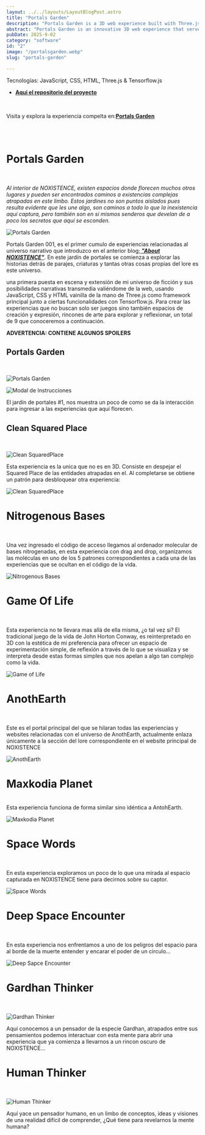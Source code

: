 ```yaml
---
layout: ../../layouts/LayoutBlogPost.astro
title: "Portals Garden"
description: "Portals Garden is a 3D web experience built with Three.js and TensorFlow.js that serves as the first interactive gateway into the NOXISTENCE universe."
abstract: "Portals Garden is an innovative 3D web experience that serves as the first visual narrative gateway into the NOXISTENCE universe. Built with Three.js and enhanced with TensorFlow.js capabilities, this immersive digital garden allows users to explore interconnected portals that reveal fragments of impossible realities trapped within the plane of nonexistence. Each portal contains unique interactive experiences—from molecular DNA base sequencing and Conway's Game of Life in 3D, to encounters with alien consciousness and deep space phenomena. More than just a collection of experiences, Portals Garden functions as a transmedia bridge where philosophy meets technology, creating contemplative spaces for exploration and reflection. Its modular architecture paves the way for future expansions of the NOXISTENCE lore, where each new portal becomes a window into the ontological mysteries of beings and places that exist only because they cannot exist anywhere else."
pubDate: 2025-9-02
category: "software"
id: "2"
image: "/portalsgarden.webp"
slug: "portals-garden"

---
```


Tecnologías: JavaScript, CSS, HTML, Three.js & Tensorflow.js
* **[ Aqui el repositorio del proyecto](https://github.com/blackars/NOXISTENCE-PortalsGarden)**
<br>

Visita y explora la experiencia compelta en:**[Portals Garden](https://portalsgarden.netlify.app)**

<br>


<br>

# **Portals Garden**
<br>

_Al interior de NOXISTENCE, existen espacios donde florecen muchos otros lugares y pueden ser encontrados caminos a existencias complejas atrapadas en este limbo. Estos jardines no son puntos aislados pues resulta evidente que les une algo, son caminos a todo lo que la inexistencia aquí captura, pero también son en si mismos senderos que develan de a poco los secretos que aquí se esconden._ 
<br>

![Portals Garden](screenshots/portalsgarden/portalsgarden.png)
<br>

Portals Garden 001, es el primer cumulo de experiencias relacionadas al universo narrativo que introduzco en el anterior blog;**[ _"About NOXISTENCE"_](https://blackars.com/blog/post2)**. En este jardín de portales se comienza a explorar las historias detrás de parajes, criaturas y tantas otras cosas propias del lore es este universo. 

una primera puesta en escena y extensión de mi universo de ficción y sus  posibilidades narrativas transmedia valiéndome de la web, usando JavaScript, CSS y HTML vainilla de la mano de Three.js como framework principal junto a ciertas funcionalidades con Tensorflow.js. Para crear las experiencias que no buscan solo ser juegos sino también espacios de creación y expresión, rincones de arte para explorar y reflexionar, un total de 9 que conoceremos a continuación.
<br>

**ADVERTENCIA: CONTIENE ALGUNOS SPOILERS** 
<br>

## **Portals Garden**
<br>

![Portals Garden](screenshots/portalsgarden/portalsgarden.webp)
<br>

![Modal de Instrucciones](screenshots/portalsgarden/instructions.png)
<br>

El jardín de portales #1, nos muestra un poco de como se da la interacción para ingresar a las experiencias que aquí florecen.
<br>

## **Clean Squared Place**
<br>

![Clean SquaredPlace](screenshots/portalsgarden/cleansquaredplace.webp)
<br>

Esta experiencia es la unica que no es en 3D. Consiste en despejar el Squared Place de las entidades atrapadas en el. Al completarse se obtiene un patrón para desbloquear otra experiencia: 
<br>

![Clean SquaredPlace](screenshots/portalsgarden/cleansquaredplace2.png)
<br>

# **Nitrogenous Bases**
<br>

Una vez ingresado el código de acceso llegamos al ordenador molecular de bases nitrogenadas, en esta experiencia con drag and drop, organizamos las moléculas en uno de los 5 patrones correspondientes a cada una de las experiencias que se ocultan en el código de la vida.
<br>

![Nitrogenous Bases](screenshots/portalsgarden/nbases.webp)
<br>

# **Game Of Life**
<br>

Esta experiencia no te llevara mas allá de ella misma, ¿o tal vez si? El tradicional juego de la vida de John Horton Conway, es reinterpretado en 3D con la estética de mi preferencia para ofrecer un espacio de experimentación simple, de reflexión a través de lo que se visualiza y se interpreta desde estas formas simples que nos apelan a algo tan complejo como la vida. 
<br>

![Game of Life](screenshots/portalsgarden/gameoflife.webp)
<br>

# **AnothEarth**
<br>

Este es el portal principal del que se hilaran todas las experiencias y websites relacionadas con el universo de AnothEarth, actualmente enlaza únicamente a la sección del lore correspondiente en el website principal de NOXISTENCE
<br>

![AnothEarth](screenshots/portalsgarden/anothearth.webp)
<br>

# **Maxkodia Planet**
<br>
Esta experiencia funciona de forma similar sino idéntica a AntohEarth. 
<br>

![Maxkodia Planet](screenshots/portalsgarden/maxkodia.webp)
<br>

# **Space Words**
<br>

En esta experiencia exploramos un poco de lo que una mirada al espacio capturada en NOXISTENCE tiene para decirnos sobre su captor. 
<br>

![Space Words](screenshots/portalsgarden/spacewords.webp)
<br>

# **Deep Space Encounter**
<br>

En esta experiencia nos enfrentamos a uno de los peligros del espacio para al borde de la muerte entender y encarar el poder de un circulo… 
<br>

![Deep Sapce Encounter](screenshots/portalsgarden/deepspaceencounter.webp)
<br>

# **Gardhan Thinker**
<br>

![Gardhan Thinker](screenshots/portalsgarden/gardhanthinker.webp)
<br>

Aquí conocemos a un pensador de la especie Gardhan, atrapados entre sus pensamientos podemos interactuar con esta mente para abrir una experiencia que ya comienza a llevarnos a un rincon oscuro de NOXISTENCE…
<br>

# **Human Thinker**
<br>

![Human Thinker](screenshots/portalsgarden/humanthinker.webp)
<br>

Aquí yace un pensador humano, en un limbo de conceptos, ideas y visiones de una realidad difícil de comprender, ¿Qué tiene para revelarnos la mente humana?

<br>